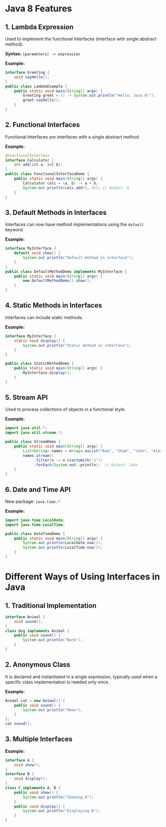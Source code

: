 
# Java 8 Features

## 1. Lambda Expression
Used to implement the functional Interfaces (interface with single abstract method).

**Syntax:** `(parameters) -> expression`

**Example:**
```java
interface Greeting {
    void sayHello();
}
public class LambdaExample {
    public static void main(String[] args) {
        Greeting greet = () -> System.out.println("Hello, Java 8!");
        greet.sayHello();
    }
}
```

## 2. Functional Interfaces
Functional Interfaces are interfaces with a single abstract method.

**Example:**
```java
@FunctionalInterface
interface Calculator {
    int add(int a, int b);
}
public class FunctionalInterfaceDemo {
    public static void main(String[] args) {
        Calculator calc = (a, b) -> a + b;
        System.out.println(calc.add(5, 3)); // Output: 8
    }
}
```

## 3. Default Methods in Interfaces
Interfaces can now have method implementations using the `default` keyword.

**Example:**
```java
interface MyInterface {
    default void show() {
        System.out.println("Default method in interface");
    }
}
public class DefaultMethodDemo implements MyInterface {
    public static void main(String[] args) {
        new DefaultMethodDemo().show();
    }
}
```

## 4. Static Methods in Interfaces
Interfaces can include static methods.

**Example:**
```java
interface MyInterface {
    static void display() {
        System.out.println("Static method in interface");
    }
}

public class StaticMethodDemo {
    public static void main(String[] args) {
        MyInterface.display();
    }
}
```

## 5. Stream API
Used to process collections of objects in a functional style.

**Example:**
```java
import java.util.*;
import java.util.stream.*;

public class StreamDemo {
    public static void main(String[] args) {
        List<String> names = Arrays.asList("Ram", "Sham", "John", "Alex");
        names.stream()
             .filter(n -> n.startsWith("J"))
             .forEach(System.out::println);  // Output: John
    }
}
```

## 6. Date and Time API
New package: `java.time.*`

**Example:**
```java
import java.time.LocalDate;
import java.time.LocalTime;

public class DateTimeDemo {
    public static void main(String[] args) {
        System.out.println(LocalDate.now());
        System.out.println(LocalTime.now());
    }
}
```

# Different Ways of Using Interfaces in Java

## 1. Traditional Implementation
```java
interface Animal {
    void sound();
}
class Dog implements Animal {
    public void sound() {
        System.out.println("Bark");
    }
}
```

## 2. Anonymous Class
It is declared and instantiated in a single expression, typically used when a specific class implementation is needed only once.

**Example:**
```java
Animal cat = new Animal() {
    public void sound() {
        System.out.println("Meow");
    }
};
cat.sound();
```

## 3. Multiple Interfaces
**Example:**
```java
interface A {
    void show();
}
interface B {
    void display();
}
class C implements A, B {
    public void show() {
        System.out.println("Showing A");
    }
    public void display() {
        System.out.println("Displaying B");
    }
}
```
